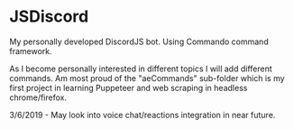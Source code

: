 # JSDiscord
My personally developed DiscordJS bot. Using Commando command framework.

As I become personally interested in different topics I will add different commands. Am most proud of the "aeCommands" sub-folder which is my first project in learning Puppeteer and web scraping in headless chrome/firefox. 

3/6/2019 - May look into voice chat/reactions integration in near future.
